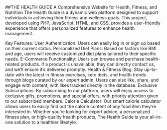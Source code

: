 ##THE HEALTH GUIDE
A Comprehensive Website for Health, Fitness, and Nutrition
The Health Guide is a dynamic web platform designed to support individuals in achieving their fitness and wellness goals. This project, developed using PHP, JavaScript, HTML, and CSS, provides a user-friendly experience that offers personalized features to enhance health management.

Key Features:
User Authentication: Users can easily log in or sign up based on their current status.
Personalized Diet Plans: Based on factors like BMI and age, users will receive customized diet plans tailored to their specific needs.
E-Commerce Functionality: Users can browse and purchase health-related products. If a product is unavailable, they can directly contact us, and we’ll ensure it’s delivered promptly.
Health & Fitness Blog: Stay up-to-date with the latest in fitness exercises, keto diets, and health trends through blogs curated by our expert admin. Users can also like, share, and engage with content, with likes tracked directly in the database.
Exclusive Subscriptions: By subscribing to our platform, users will enjoy access to exclusive gifts, promotions, and special offers, with priority attention given to our subscribed members.
Calorie Calculator: Our smart calorie calculator allows users to easily find out the calorie content of any food item they’re interested in.
Whether you’re looking for expert advice, a personalized fitness plan, or high-quality health products, The Health Guide is your all-in-one solution to a healthier lifestyle.
